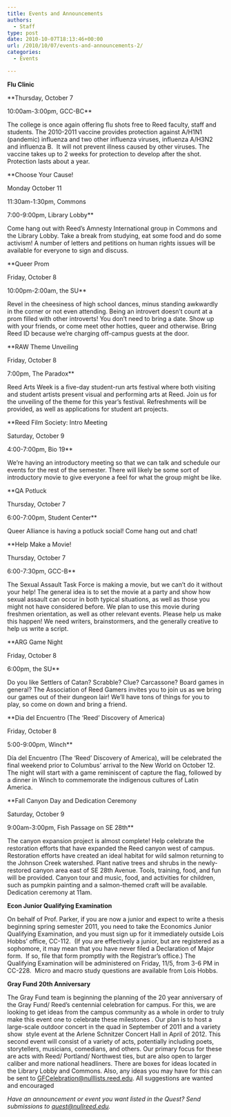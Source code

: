 ```yaml
---
title: Events and Announcements
authors: 
  - Staff
type: post
date: 2010-10-07T18:13:46+00:00
url: /2010/10/07/events-and-announcements-2/
categories:
  - Events

---
```

**Flu Clinic**
  
**Thursday, October 7
  
10:00am-3:00pm, GCC-BC**

The college is once again offering flu shots free to Reed faculty, staff and students. The 2010-2011 vaccine provides protection against A/H1N1 (pandemic) influenza and two other influenza viruses, influenza A/H3N2 and influenza B.  It will not prevent illness caused by other viruses. The vaccine takes up to 2 weeks for protection to develop after the shot. Protection lasts about a year.

**Choose Your Cause!
  
Monday October 11
  
11:30am-1:30pm, Commons
  
7:00-9:00pm, Library Lobby**

Come hang out with Reed&#8217;s Amnesty International group in Commons and the Library Lobby. Take a break from studying, eat some food and do some activism! A number of letters and petitions on human rights issues will be available for everyone to sign and discuss.

**Queer Prom
  
Friday, October 8
  
10:00pm-2:00am, the SU**

Revel in the cheesiness of high school dances, minus standing awkwardly in the corner or not even attending. Being an introvert doesn&#8217;t count at a prom filled with other introverts! You don&#8217;t need to bring a date. Show up with your friends, or come meet other hotties, queer and otherwise. Bring Reed ID because we&#8217;re charging off-campus guests at the door.

**RAW Theme Unveiling
  
Friday, October 8
  
7:00pm, The Paradox**

Reed Arts Week is a five-day student-run arts festival where both visiting and student artists present visual and performing arts at Reed. Join us for the unveiling of the theme for this year&#8217;s festival. Refreshments will be provided, as well as applications for student art projects.

**Reed Film Society: Intro Meeting
  
Saturday, October 9
  
4:00-7:00pm, Bio 19**

We’re having an introductory meeting so that we can talk and schedule our events for the rest of the semester. There will likely be some sort of introductory movie to give everyone a feel for what the group might be like.

**QA Potluck
  
Thursday, October 7
  
6:00-7:00pm, Student Center**

Queer Alliance is having a potluck social! Come hang out and chat!

**Help Make a Movie!
  
Thursday, October 7
  
6:00-7:30pm, GCC-B**

The Sexual Assault Task Force is making a movie, but we can&#8217;t do it without your help! The general idea is to set the movie at a party and show how sexual assault can occur in both typical situations, as well as those you might not have considered before. We plan to use this movie during freshmen orientation, as well as other relevant events. Please help us make this happen! We need writers, brainstormers, and the generally creative to help us write a script.

**ARG Game Night
  
Friday, October 8
  
6:00pm, the SU**

Do you like Settlers of Catan? Scrabble? Clue? Carcassone? Board games in general? The Association of Reed Gamers invites you to join us as we bring our games out of their dungeon lair! We&#8217;ll have tons of things for you to play, so come on down and bring a friend.

**Dia del Encuentro (The ‘Reed’ Discovery of America)
  
Friday, October 8
  
5:00-9:00pm, Winch**

Día del Encuentro (The ‘Reed’ Discovery of America), will be celebrated the final weekend prior to Columbus’ arrival to the New World on October 12. The night will start with a game reminiscent of capture the flag, followed by a dinner in Winch to commemorate the indigenous cultures of Latin America.

**Fall Canyon Day and Dedication Ceremony
  
Saturday, October 9
  
9:00am-3:00pm, Fish Passage on SE 28th**

The canyon expansion project is almost complete! Help celebrate the restoration efforts that have expanded the Reed canyon west of campus. Restoration efforts have created an ideal habitat for wild salmon returning to the Johnson Creek watershed. Plant native trees and shrubs in the newly-restored canyon area east of SE 28th Avenue. Tools, training, food, and fun will be provided. Canyon tour and music, food, and activities for children, such as pumpkin painting and a salmon-themed craft will be available. Dedication ceremony at 11am.

**Econ Junior Qualifying Examination**

On behalf of Prof. Parker, if you are now a junior and expect to write a thesis beginning spring semester 2011, you need to take the Economics Junior Qualifying Examination, and you must sign up for it immediately outside Lois Hobbs’ office, CC-112.  (If you are effectively a junior, but are registered as a sophomore, it may mean that you have never filed a Declaration of Major form.  If so, file that form promptly with the Registrar’s office.) The Qualifying Examination will be administered on Friday, 11/5, from 3-6 PM in CC-228.  Micro and macro study questions are available from Lois Hobbs.

**Gray Fund 20th Anniversary**

The Gray Fund team is beginning the planning of the 20 year anniversary of the Gray Fund/ Reed’s centennial celebration for campus. For this, we are looking to get ideas from the campus community as a whole in order to truly make this event one to celebrate these milestones . Our plan is to host a large-scale outdoor concert in the quad in September of 2011 and a variety show  style event at the Arlene Schnitzer Concert Hall in April of 2012. This second event will consist of a variety of acts, potentially including poets, storytellers, musicians, comedians, and others. Our primary focus for these are acts with Reed/ Portland/ Northwest ties, but are also open to larger caliber and more national headliners. There are boxes for ideas located in the Library Lobby and Commons. Also, any ideas you may have for this can be sent to [&#x47;&#x46;&#x43;&#x65;&#x6c;&#x65;&#x62;&#x72;&#x61;&#x74;&#x69;&#x6f;&#x6e;&#x40;<span class="oe_displaynone">null</span>&#x6c;&#x69;&#x73;&#x74;&#x73;&#x2e;&#x72;&#x65;&#x65;&#x64;&#x2e;&#x65;&#x64;&#x75;][1]. All suggestions are wanted and encouraged

_Have an announcement or event you want listed in the Quest? Send submissions to [&#x71;&#x75;&#x65;&#x73;&#x74;&#x40;<span class="oe_displaynone">null</span>&#x72;&#x65;&#x65;&#x64;&#x2e;&#x65;&#x64;&#x75;][2]._

 [1]: mailto:&#x47;&#x46;&#x43;&#x65;&#x6c;&#x65;&#x62;&#x72;&#x61;&#x74;&#x69;&#x6f;&#x6e;&#x40;&#x6c;&#x69;&#x73;&#x74;&#x73;&#x2e;&#x72;&#x65;&#x65;&#x64;&#x2e;&#x65;&#x64;&#x75;
 [2]: mailto:&#x71;&#x75;&#x65;&#x73;&#x74;&#x40;&#x72;&#x65;&#x65;&#x64;&#x2e;&#x65;&#x64;&#x75;